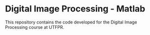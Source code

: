 # Digital Image Processing - Matlab

This repository contains the code developed for the Digital Image Processing course at UTFPR.